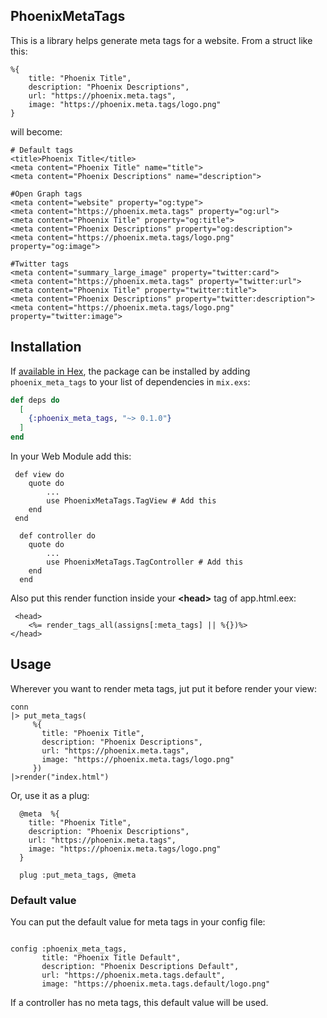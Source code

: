 ## PhoenixMetaTags

This is a library helps generate meta tags for a website.
From a struct like this:

```
%{
    title: "Phoenix Title",
    description: "Phoenix Descriptions",
    url: "https://phoenix.meta.tags",
    image: "https://phoenix.meta.tags/logo.png"
}
```
will become:

```
# Default tags
<title>Phoenix Title</title>
<meta content="Phoenix Title" name="title">
<meta content="Phoenix Descriptions" name="description">

#Open Graph tags
<meta content="website" property="og:type">
<meta content="https://phoenix.meta.tags" property="og:url">
<meta content="Phoenix Title" property="og:title">
<meta content="Phoenix Descriptions" property="og:description">
<meta content="https://phoenix.meta.tags/logo.png" property="og:image">

#Twitter tags
<meta content="summary_large_image" property="twitter:card">
<meta content="https://phoenix.meta.tags" property="twitter:url">
<meta content="Phoenix Title" property="twitter:title">
<meta content="Phoenix Descriptions" property="twitter:description">
<meta content="https://phoenix.meta.tags/logo.png" property="twitter:image">

```

## Installation

If [available in Hex](https://hex.pm/docs/publish), the package can be installed
by adding `phoenix_meta_tags` to your list of dependencies in `mix.exs`:

```elixir
def deps do
  [
    {:phoenix_meta_tags, "~> 0.1.0"}
  ]
end
```
In your Web Module add this:

```
 def view do
    quote do
		...
   		use PhoenixMetaTags.TagView # Add this
    end
 end
 
  def controller do
    quote do
	    ...
	    use PhoenixMetaTags.TagController # Add this 
    end
  end
```
Also put this render function inside your **\<head\>** tag of app.html.eex:

```
 <head>
    <%= render_tags_all(assigns[:meta_tags] || %{})%>
</head>
```
## Usage

Wherever you want to render meta tags, jut put it before render your view:

```
conn
|> put_meta_tags(
     %{
       title: "Phoenix Title",
       description: "Phoenix Descriptions",
       url: "https://phoenix.meta.tags",
       image: "https://phoenix.meta.tags/logo.png"
     })
|>render("index.html")
```

Or, use it as a plug:

```
  @meta  %{
    title: "Phoenix Title",
    description: "Phoenix Descriptions",
    url: "https://phoenix.meta.tags",
    image: "https://phoenix.meta.tags/logo.png"
  }

  plug :put_meta_tags, @meta

```


### Default value
You can put the default value for meta tags in your config file:

```

config :phoenix_meta_tags,
       title: "Phoenix Title Default",
       description: "Phoenix Descriptions Default",
       url: "https://phoenix.meta.tags.default",
       image: "https://phoenix.meta.tags.default/logo.png"       
```
If a controller has no meta tags, this default value will be used.

